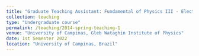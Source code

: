 ```yaml
---
title: "Graduate Teaching Assistant: Fundamental of Physics III - Electromagnetism"
collection: teaching
type: "Undergraduate course"
permalink: /teaching/2014-spring-teaching-1
venue: "University of Campinas, Gleb Wataghin Institute of Physics"
date: 1st Semester 2022
location: "University of Campinas, Brazil"
---
```

